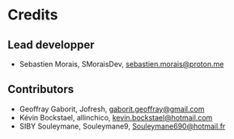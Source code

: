 # Credits

## Lead developper

- Sebastien Morais, SMoraisDev, sebastien.morais@proton.me

## Contributors

- Geoffray Gaborit, Jofresh, gaborit.geoffray@gmail.com
- Kévin Bockstael, allinchico, kevin.bockstael@hotmail.com
- SIBY Souleymane, Souleymane9, Souleymane690@hotmail.fr
